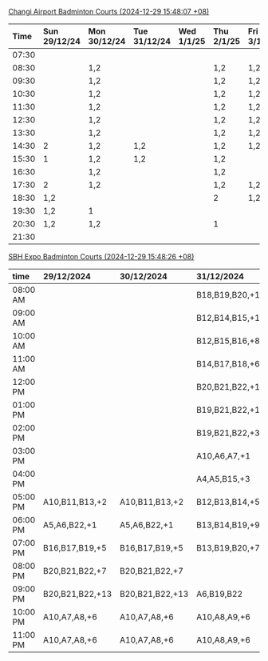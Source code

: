 [Changi Airport Badminton Courts (2024-12-29 15:48:07 +08)](https://www.carc.org.sg/FacilityBooking.aspx)

| Time   | Sun 29/12/24   | Mon 30/12/24   | Tue 31/12/24   | Wed 1/1/25   | Thu 2/1/25   | Fri 3/1/25   | Sat 4/1/25   |
|:-------|:---------------|:---------------|:---------------|:-------------|:-------------|:-------------|:-------------|
| 07:30  |                |                |                |              |              |              |              |
| 08:30  |                | 1,2            |                |              | 1,2          | 1,2          |              |
| 09:30  |                | 1,2            |                |              | 1,2          | 1,2          | 2            |
| 10:30  |                | 1,2            |                |              | 1,2          | 1,2          | 2            |
| 11:30  |                | 1,2            |                |              | 1,2          | 1,2          | 1,2          |
| 12:30  |                | 1,2            |                |              | 1,2          | 1,2          | 1,2          |
| 13:30  |                | 1,2            |                |              | 1,2          | 1,2          | 1,2          |
| 14:30  | 2              | 1,2            | 1,2            |              | 1,2          | 1,2          | 1,2          |
| 15:30  | 1              | 1,2            | 1,2            |              | 1,2          |              | 1,2          |
| 16:30  |                | 1,2            |                |              | 1,2          |              | 1,2          |
| 17:30  | 2              | 1,2            |                |              | 1,2          | 1,2          | 1,2          |
| 18:30  | 1,2            |                |                |              | 2            | 1,2          | 1,2          |
| 19:30  | 1,2            | 1              |                |              |              |              | 1,2          |
| 20:30  | 1,2            | 1,2            |                |              | 1            |              | 1,2          |
| 21:30  |                |                |                |              |              |              |              |

[SBH Expo Badminton Courts (2024-12-29 15:48:26 +08)](https://singaporebadmintonhall.getomnify.com/widgets/O3MRKGBH359GA55KHMG1RD)

| time     | 29/12/2024      | 30/12/2024      | 31/12/2024      | 1/1/2025        | 2/1/2025        | 3/1/2025        | 4/1/2025        |
|:---------|:----------------|:----------------|:----------------|:----------------|:----------------|:----------------|:----------------|
| 08:00 AM |                 |                 | B18,B19,B20,+16 | B19,B21,B22,+16 | B19,B21,B22,+19 | B19,B21,B22,+19 | B19,B21,B22,+19 |
| 09:00 AM |                 |                 | B12,B14,B15,+10 | B19,B20,B21,+14 | B19,B21,B22,+17 | B19,B20,B21,+17 | B19,B21,B22,+19 |
| 10:00 AM |                 |                 | B12,B15,B16,+8  | B17,B18,B20,+10 | B20,B21,B22,+16 | B19,B20,B21,+16 | B19,B20,B21,+17 |
| 11:00 AM |                 |                 | B14,B17,B18,+6  | B15,B17,B18,+10 | B19,B21,B22,+19 | B19,B21,B22,+17 | B19,B20,B21,+16 |
| 12:00 PM |                 |                 | B20,B21,B22,+10 | B16,B17,B18,+11 | B19,B21,B22,+19 | B19,B21,B22,+17 | B19,B21,B22,+18 |
| 01:00 PM |                 |                 | B19,B21,B22,+11 | B19,B21,B22,+14 | B19,B21,B22,+19 | B19,B21,B22,+17 | B19,B21,B22,+18 |
| 02:00 PM |                 |                 | B19,B21,B22,+3  | B20,B21,B22,+11 | B19,B21,B22,+19 | B18,B19,B22,+16 | B19,B21,B22,+14 |
| 03:00 PM |                 |                 | A10,A6,A7,+1    | B17,B20,B21,+7  | B19,B21,B22,+19 | B18,B19,B22,+14 | B19,B21,B22,+13 |
| 04:00 PM |                 |                 | A4,A5,B15,+3    | A10,B20,B21,+6  | B19,B21,B22,+19 | B17,B18,B22,+10 | B15,B21,B22,+7  |
| 05:00 PM | A10,B11,B13,+2  | A10,B11,B13,+2  | B12,B13,B14,+5  | B13,B15,B21,+7  | B19,B21,B22,+19 | B17,B18,B22,+7  | A10,A2,B22,+1   |
| 06:00 PM | A5,A6,B22,+1    | A5,A6,B22,+1    | B13,B14,B19,+9  | B16,B20,B21,+11 | B19,B21,B22,+19 | A1,A2,B16       | A1,A10,B22      |
| 07:00 PM | B16,B17,B19,+5  | B16,B17,B19,+5  | B13,B19,B20,+7  | B20,B21,B22,+15 | B19,B21,B22,+19 | A1,A2           |                 |
| 08:00 PM | B20,B21,B22,+7  | B20,B21,B22,+7  |                 | B19,B21,B22,+10 | B18,B21,B22,+10 | B19             | B13,B20,B21,+1  |
| 09:00 PM | B20,B21,B22,+13 | B20,B21,B22,+13 | A6,B19,B22      | B19,B21,B22,+10 | B18,B21,B22,+10 | B19             | B11,B20,B21     |
| 10:00 PM | A10,A7,A8,+6    | A10,A7,A8,+6    | A10,A8,A9,+6    | A7,A8,A9,+6     |                 | A10,A8,A9,+7    | B20,B21,B22,+16 |
| 11:00 PM | A10,A7,A8,+6    | A10,A7,A8,+6    | A10,A8,A9,+6    | A10,A8,A9,+7    |                 | A10,A8,A9,+7    | B20,B21,B22,+17 |
